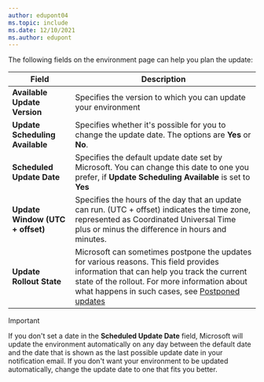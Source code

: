 ```yaml
---
author: edupont04
ms.topic: include
ms.date: 12/10/2021
ms.author: edupont
---
```

The following fields on the environment page can help you plan the update:

|Field|Description|
|-----|-----------|
|**Available Update Version**|Specifies the version to which you can update your environment|
|**Update Scheduling Available**|Specifies whether it's possible for you to change the update date. The options are **Yes** or **No**.|
|**Scheduled Update Date**| Specifies the default update date set by Microsoft. You can change this date to one you prefer, if **Update Scheduling Available** is set to **Yes**|
|**Update Window (UTC + offset)**| Specifies the hours of the day that an update can run. (UTC + offset) indicates the time zone, represented as Coordinated Universal Time plus or minus the difference in hours and minutes.|
|**Update Rollout State**|Microsoft can sometimes postpone the updates for various reasons. This field provides information that can help you track the current state of the rollout. For more information about what happens in such cases, see [Postponed updates](../administration/update-rollout-timeline.md#postponed)|

> [!IMPORTANT]
> If you don't set a date in the **Scheduled Update Date** field, Microsoft will update the environment automatically on any day between the default date and the date that is shown as the last possible update date in your notification email. If you don't want your environment to be updated automatically, change the update date to one that fits you better.
